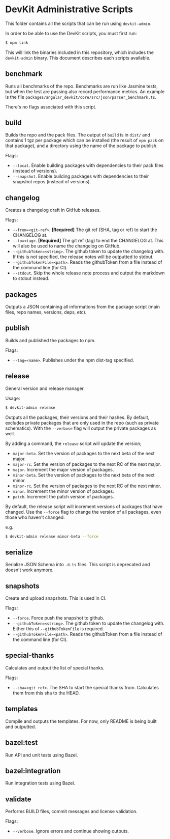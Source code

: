 # DevKit Administrative Scripts

This folder contains all the scripts that can be run using `devkit-admin`.

In order to be able to use the DevKit scripts, you must first run:

```bash
$ npm link
```

This will link the binaries included in this repository, which includes the `devkit-admin` binary. This document
describes each scripts available.

## benchmark

Runs all benchmarks of the repo. Benchmarks are run like Jasmine tests, but when the test are passing also record
performance metrics. An example is the file `packages/angular_devkit/core/src/json/parser_benchmark.ts`.

There's no flags associated with this script.

## build

Builds the repo and the pack files. The output of `build` is in `dist/` and contains 1 tgz per package which can be
installed (the result of `npm pack` on that package), and a directory using the name of the package to publish.

Flags:

* `--local`. Enable building packages with dependencies to their pack files (instead of versions).
* `--snapshot`. Enable building packages with dependencies to their snapshot repos (instead of versions).

## changelog

Creates a changelog draft in GitHub releases.

Flags:

* `--from=<git-ref>`. **[Required]** The git ref (SHA, tag or ref) to start the CHANGELOG at.
* `--to=<tag>`. **[Required]** The git ref (tag) to end the CHANGELOG at. This will also be used to name the changelog
  on GitHub.
* `--githubToken=<string>`. The github token to update the changelog with. If this is not specified, the release notes
  will be outputted to stdout.
* `--githubTokenFile=<path>`. Reads the githubToken from a file instead of the command line (for CI).
* `--stdout`. Skip the whole release note process and output the markdown to stdout instead.

## packages

Outputs a JSON containing all informations from the package script (main files, repo names, versions, deps, etc).

## publish

Builds and published the packages to npm.

Flags:

* `--tag=<name>`. Publishes under the npm dist-tag specified.

## release

General version and release manager.

Usage:

```bash
$ devkit-admin release
```

Outputs all the packages, their versions and their hashes. By default, excludes private packages that are only used in
the repo (such as private schematics). With the `--verbose` flag will output the private packages as well.

By adding a command, the `release` script will update the version;

* `major-beta`. Set the version of packages to the next beta of the next major.
* `major-rc`. Set the version of packages to the next RC of the next major.
* `major`. Increment the major version of packages.
* `minor-beta`. Set the version of packages to the next beta of the next minor.
* `minor-rc`. Set the version of packages to the next RC of the next minor.
* `minor`. Increment the minor version of packages.
* `patch`. Increment the patch version of packages.

By default, the release script will increment versions of packages that have changed. Use the `--force` flag to change
the version of all packages, even those who haven't changed.

e.g.

```bash
$ devkit-admin release minor-beta --force
```

## serialize

Serialize JSON Schema into `.d.ts` files. This script is deprecated and doesn't work anymore.

## snapshots

Create and upload snapshots. This is used in CI.

Flags:

* `--force`. Force push the snapshot to github.
* `--githubToken=<string>`. The github token to update the changelog with. Either this of `--githubTokenFile` is
  required.
* `--githubTokenFile=<path>`. Reads the githubToken from a file instead of the command line (for CI).

## special-thanks

Calculates and output the list of special thanks.

Flags:

* `--sha=<git ref>`. The SHA to start the special thanks from. Calculates them from this sha to the HEAD.

## templates

Compile and outputs the templates. For now, only README is being built and outputted.

## bazel:test

Run API and unit tests using Bazel.

## bazel:integration

Run integration tests using Bazel.

## validate

Performs BUILD files, commit messages and license validation.

Flags:

* `--verbose`. Ignore errors and continue showing outputs.
